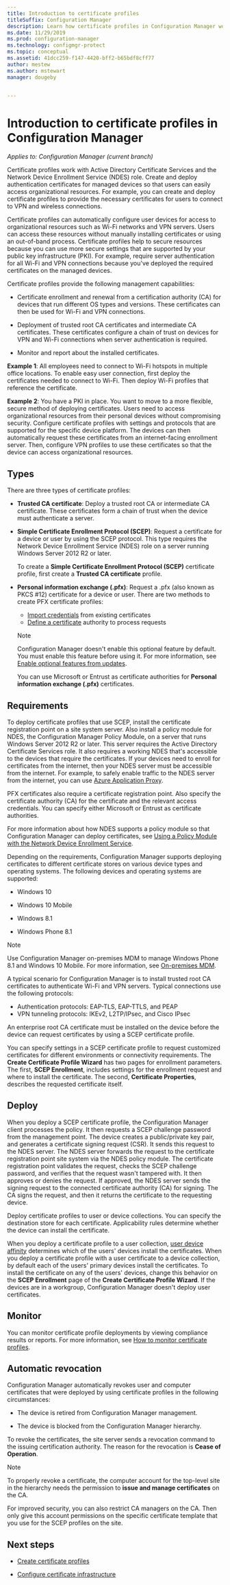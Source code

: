 ```yaml
---
title: Introduction to certificate profiles
titleSuffix: Configuration Manager
description: Learn how certificate profiles in Configuration Manager work with Active Directory Certificate Services.
ms.date: 11/29/2019
ms.prod: configuration-manager
ms.technology: configmgr-protect
ms.topic: conceptual
ms.assetid: 41dcc259-f147-4420-bff2-b65bdf8cff77
author: mestew
ms.author: mstewart
manager: dougeby


---
```


# Introduction to certificate profiles in Configuration Manager

*Applies to: Configuration Manager (current branch)*

Certificate profiles work with Active Directory Certificate Services and the Network Device Enrollment Service (NDES) role. Create and deploy authentication certificates for managed devices so that users can easily access organizational resources. For example, you can create and deploy certificate profiles to provide the necessary certificates for users to connect to VPN and wireless connections.

Certificate profiles can automatically configure user devices for access to organizational resources such as Wi-Fi networks and VPN servers. Users can access these resources without manually installing certificates or using an out-of-band process. Certificate profiles help to secure resources because you can use more secure settings that are supported by your public key infrastructure (PKI). For example, require server authentication for all Wi-Fi and VPN connections because you've deployed the required certificates on the managed devices.

Certificate profiles provide the following management capabilities:  

- Certificate enrollment and renewal from a certification authority (CA) for devices that run different OS types and versions. These certificates can then be used for Wi-Fi and VPN connections.  

- Deployment of trusted root CA certificates and intermediate CA certificates. These certificates configure a chain of trust on devices for VPN and Wi-Fi connections when server authentication is required.  

- Monitor and report about the installed certificates.  

**Example 1**: All employees need to connect to Wi-Fi hotspots in multiple office locations. To enable easy user connection, first deploy the certificates needed to connect to Wi-Fi. Then deploy Wi-Fi profiles that reference the certificate.  

**Example 2**: You have a PKI in place. You want to move to a more flexible, secure method of deploying certificates. Users need to access organizational resources from their personal devices without compromising security. Configure certificate profiles with settings and protocols that are supported for the specific device platform. The devices can then automatically request these certificates from an internet-facing enrollment server. Then, configure VPN profiles to use these certificates so that the device can access organizational resources.  

## Types

There are three types of certificate profiles:  

- **Trusted CA certificate**: Deploy a trusted root CA or intermediate CA certificate. These certificates form a chain of trust when the device must authenticate a server.  

- **Simple Certificate Enrollment Protocol (SCEP)**: Request a certificate for a device or user by using the SCEP protocol. This type requires the Network Device Enrollment Service (NDES) role on a server running Windows Server 2012 R2 or later.

    To create a **Simple Certificate Enrollment Protocol (SCEP)** certificate profile, first create a **Trusted CA certificate** profile.

- **Personal information exchange (.pfx)**: Request a .pfx (also known as PKCS #12) certificate for a device or user.<!--1321368--> There are two methods to create PFX certificate profiles:

  - [Import credentials](/configmgr/mdm/deploy-use/import-pfx-certificate-profiles) from existing certificates
  - [Define a certificate](/configmgr/mdm/deploy-use/create-pfx-certificate-profiles) authority to process requests

  > [!Note]  
  > Configuration Manager doesn't enable this optional feature by default. You must enable this feature before using it. For more information, see [Enable optional features from updates](/configmgr/core/servers/manage/install-in-console-updates#bkmk_options).<!--505213-->  

  You can use Microsoft or Entrust as certificate authorities for **Personal information exchange (.pfx)** certificates.

## Requirements

To deploy certificate profiles that use SCEP, install the certificate registration point on a site system server. Also install a policy module for NDES, the Configuration Manager Policy Module, on a server that runs Windows Server 2012 R2 or later. This server requires the Active Directory Certificate Services role. It also requires a working NDES that's accessible to the devices that require the certificates. If your devices need to enroll for certificates from the internet, then your NDES server must be accessible from the internet. For example, to safely enable traffic to the NDES server from the internet, you can use [Azure Application Proxy](https://docs.microsoft.com/azure/active-directory/manage-apps/application-proxy).

PFX certificates also require a certificate registration point. Also specify the certificate authority (CA) for the certificate and the relevant access credentials. You can specify either Microsoft or Entrust as certificate authorities.  

For more information about how NDES supports a policy module so that Configuration Manager can deploy certificates, see [Using a Policy Module with the Network Device Enrollment Service](https://docs.microsoft.com/previous-versions/windows/it-pro/windows-server-2012-R2-and-2012/dn473016\(v=ws.11\)).

Depending on the requirements, Configuration Manager supports deploying certificates to different certificate stores on various device types and operating systems. The following devices and operating systems are supported:  

- Windows 10

- Windows 10 Mobile

- Windows 8.1  

- Windows Phone 8.1  

> [!NOTE]  
> Use Configuration Manager on-premises MDM to manage Windows Phone 8.1 and Windows 10 Mobile. For more information, see [On-premises MDM](/configmgr/mdm/understand/manage-mobile-devices-with-on-premises-infrastructure).

A typical scenario for Configuration Manager is to install trusted root CA certificates to authenticate Wi-Fi and VPN servers. Typical connections use the following protocols:

- Authentication protocols: EAP-TLS, EAP-TTLS, and PEAP
- VPN tunneling protocols: IKEv2, L2TP/IPsec, and Cisco IPsec

An enterprise root CA certificate must be installed on the device before the device can request certificates by using a SCEP certificate profile.  

You can specify settings in a SCEP certificate profile to request customized certificates for different environments or connectivity requirements. The **Create Certificate Profile Wizard** has two pages for enrollment parameters. The first, **SCEP Enrollment**, includes settings for the enrollment request and where to install the certificate. The second, **Certificate Properties**, describes the requested certificate itself.  

## Deploy

When you deploy a SCEP certificate profile, the Configuration Manager client processes the policy. It then requests a SCEP challenge password from the management point. The device creates a public/private key pair, and generates a certificate signing request (CSR). It sends this request to the NDES server. The NDES server forwards the request to the certificate registration point site system via the NDES policy module. The certificate registration point validates the request, checks the SCEP challenge password, and verifies that the request wasn't tampered with. It then approves or denies the request. If approved, the NDES server sends the signing request to the connected certificate authority (CA) for signing. The CA signs the request, and then it returns the certificate to the requesting device.

Deploy certificate profiles to user or device collections. You can specify the destination store for each certificate. Applicability rules determine whether the device can install the certificate.

When you deploy a certificate profile to a user collection, [user device affinity](/configmgr/apps/deploy-use/link-users-and-devices-with-user-device-affinity) determines which of the users' devices install the certificates. When you deploy a certificate profile with a user certificate to a device collection, by default each of the users' primary devices install the certificates. To install the certificate on any of the users' devices, change this behavior on the **SCEP Enrollment** page of the **Create Certificate Profile Wizard**. If the devices are in a workgroup, Configuration Manager doesn't deploy user certificates.  

## Monitor

You can monitor certificate profile deployments by viewing compliance results or reports. For more information, see [How to monitor certificate profiles](/configmgr/protect/deploy-use/monitor-certificate-profiles).

## Automatic revocation

Configuration Manager automatically revokes user and computer certificates that were deployed by using certificate profiles in the following circumstances:  

- The device is retired from Configuration Manager management.  

- The device is blocked from the Configuration Manager hierarchy.  

To revoke the certificates, the site server sends a revocation command to the issuing certification authority. The reason for the revocation is **Cease of Operation**.

> [!NOTE]
> To properly revoke a certificate, the computer account for the top-level site in the hierarchy needs the permission to **issue and manage certificates** on the CA.
>
> For improved security, you can also restrict CA managers on the CA. Then only give this account permissions on the specific certificate template that you use for the SCEP profiles on the site.

## Next steps

- [Create certificate profiles](/configmgr/protect/deploy-use/create-certificate-profiles)

- [Configure certificate infrastructure](/configmgr/protect/deploy-use/certificate-infrastructure)
